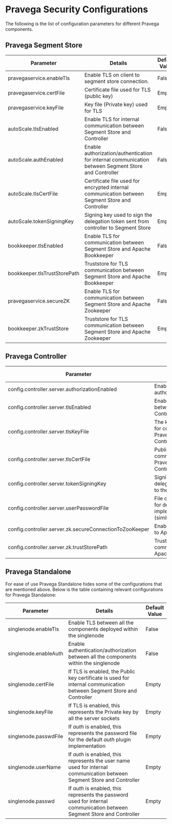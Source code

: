 <!--
Copyright (c) 2017 Dell Inc., or its subsidiaries. All Rights Reserved.

Licensed under the Apache License, Version 2.0 (the "License");
you may not use this file except in compliance with the License.
You may obtain a copy of the License at

    http://www.apache.org/licenses/LICENSE-2.0
-->
# Pravega Security Configurations

The following is the list of configuration parameters for different Pravega components.

## Pravega Segment Store <a name = "pravega-segment-store"></a>

|Parameter|Details|Default Value|
|---------|-------|-------------|
|pravegaservice.enableTls| Enable TLS on client to segment store connection.|False|
|pravegaservice.certFile|Certificate file used for TLS (public key)| Empty|
|pravegaservice.keyFile|Key file (Private key) used for TLS|Empty|
|autoScale.tlsEnabled| Enable TLS for internal communication between Segment Store and Controller|False|
|autoScale.authEnabled|Enable authorization/authentication for internal communication  between Segment Store and Controller|False|
|autoScale.tlsCertFile|Certificate file used for encrypted internal communication between Segment Store and Controller| Empty|
|autoScale.tokenSigningKey|Signing key used to sign the delegation token sent from controller to Segment Store| Empty|
|bookkeeper.tlsEnabled|Enable TLS for communication between Segment Store and Apache Bookkeeper| False|
|bookkeeper.tlsTrustStorePath| Truststore for TLS communication between Segment Store and Apache Bookkeeper| Empty |
|pravegaservice.secureZK|Enable TLS for communication between Segment Store and Apache Zookeeper| False|
|bookkeeper.zkTrustStore| Truststore for TLS communication between Segment Store and Apache Zookeeper| Empty |

## Pravega Controller <a name ="pravega-controller"></a>

|Parameter|Details|Default Value|
|---------|-------|-------------|
|config.controller.server.authorizationEnabled|Enable authorization/authentication| False|
|config.controller.server.tlsEnabled|Enable encrypted channel between Pravega client and Controller|False|
|config.controller.server.tlsKeyFile|The key file (Private key) for communication between Pravega client and Controller|Empty|
|config.controller.server.tlsCertFile|Public key certificate for communication between Pravega client and Controller|Empty|
|config.controller.server.tokenSigningKey|Signing key used to sign the delegation token passed on to the Segment Store|Empty|
|config.controller.server.userPasswordFile|File containing user details for default _auth_ implementation for Pravega (similar to `/etc/passwd`)|Empty|
|config.controller.server.zk.secureConnectionToZooKeeper|Enable TLS for connection to Apache ZooKeeper| False|
|config.controller.server.zk.trustStorePath|Truststore for TLS communications with Apache ZooKeeper| False|

## Pravega Standalone
For ease of use Pravega Standalone hides some of the configurations that are mentioned above. Below is the table containing relevant configurations for Pravega Standalone:

|Parameter|Details|Default Value|
|---------|-------|-------------|
|singlenode.enableTls|Enable TLS between all the components deployed within the singlenode| False|
|singlenode.enableAuth|Enable authentication/authorization between all the components within the singlenode |False|
|singlenode.certFile|If TLS is enabled, the Public key certificate is used for internal communication between Segment Store and Controller|Empty|
|singlenode.keyFile|If TLS is enabled, this represents the Private key by all the server sockets| Empty|
|singlenode.passwdFile|If _auth_ is enabled, this represents the password file for the default _auth_ plugin implementation|Empty|
|singlenode.userName|If _auth_ is enabled, this represents the user name used for internal communication between Segment Store and Controller|Empty|
|singlenode.passwd|If _auth_ is enabled, this represents the password used for internal communication between Segment Store and Controller|Empty|
